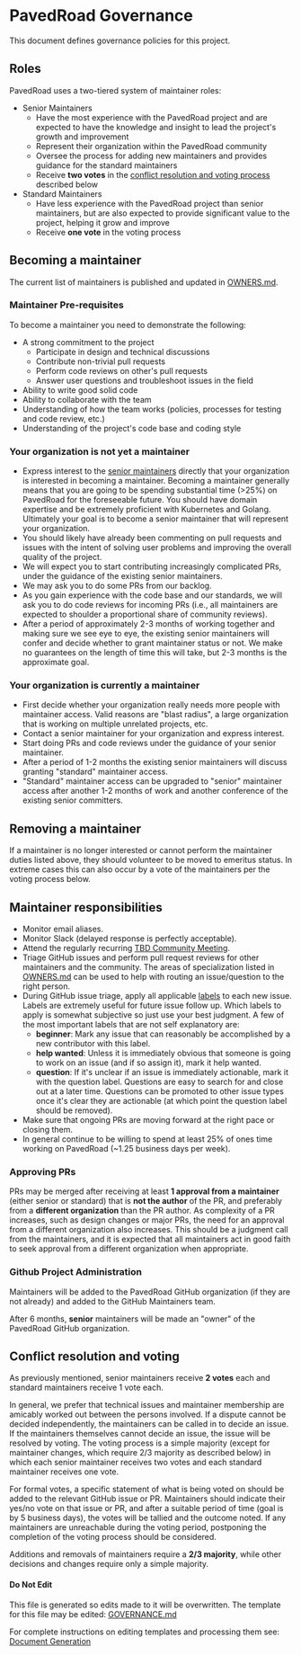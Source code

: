 # PavedRoad Governance

This document defines governance policies for this project.

## Roles

PavedRoad uses a two-tiered system of maintainer roles:

* Senior Maintainers
  * Have the most experience with the PavedRoad project and are expected to have the knowledge and insight to lead the project's growth and improvement
  * Represent their organization within the PavedRoad community
  * Oversee the process for adding new maintainers and provides guidance for the standard maintainers
  * Receive **two votes** in the [conflict resolution and voting process](#conflict-resolution-and-voting) described below
* Standard Maintainers
  * Have less experience with the PavedRoad project than senior maintainers, but are also expected to provide significant value to the project, helping it grow and improve
  * Receive **one vote** in the voting process

## Becoming a maintainer

The current list of maintainers is published and updated in [OWNERS.md](/OWNERS.md).

### Maintainer Pre-requisites

To become a maintainer you need to demonstrate the following:

* A strong commitment to the project
  * Participate in design and technical discussions
  * Contribute non-trivial pull requests
  * Perform code reviews on other's pull requests
  * Answer user questions and troubleshoot issues in the field
* Ability to write good solid code
* Ability to collaborate with the team
* Understanding of how the team works (policies, processes for testing and code review, etc.)
* Understanding of the project's code base and coding style

### Your organization is not yet a maintainer

* Express interest to the [senior maintainers](/OWNERS.md#senior-maintainers) directly that your
  organization is interested in becoming a maintainer. Becoming a maintainer generally means that
  you are going to be spending substantial time (>25%) on PavedRoad for the foreseeable future. You
  should have domain expertise and be extremely proficient with Kubernetes and Golang.  Ultimately
  your goal is to become a senior maintainer that will represent your organization.
* You should likely have already been commenting on pull requests and issues with the intent of solving
  user problems and improving the overall quality of the project.
* We will expect you to start contributing increasingly complicated PRs, under the guidance
  of the existing senior maintainers.
* We may ask you to do some PRs from our backlog.
* As you gain experience with the code base and our standards, we will ask you to do code reviews
  for incoming PRs (i.e., all maintainers are expected to shoulder a proportional share of
  community reviews).
* After a period of approximately 2-3 months of working together and making sure we see eye to eye,
  the existing senior maintainers will confer and decide whether to grant maintainer status or not.
  We make no guarantees on the length of time this will take, but 2-3 months is the approximate
  goal.

### Your organization is currently a maintainer

* First decide whether your organization really needs more people with maintainer access. Valid
  reasons are "blast radius", a large organization that is working on multiple unrelated projects,
  etc.
* Contact a senior maintainer for your organization and express interest.
* Start doing PRs and code reviews under the guidance of your senior maintainer.
* After a period of 1-2 months the existing senior maintainers will discuss granting "standard"
  maintainer access.
* "Standard" maintainer access can be upgraded to "senior" maintainer access after another 1-2
  months of work and another conference of the existing senior committers.

## Removing a maintainer

If a maintainer is no longer interested or cannot perform the maintainer duties listed above, they
should volunteer to be moved to emeritus status. In extreme cases this can also occur by a vote of
the maintainers per the voting process below.

## Maintainer responsibilities

* Monitor email aliases.
* Monitor Slack (delayed response is perfectly acceptable).
* Attend the regularly recurring [TBD Community Meeting](/MEETING.md).
* Triage GitHub issues and perform pull request reviews for other maintainers and the community.
  The areas of specialization listed in [OWNERS.md](/OWNERS.md) can be used to help with routing
  an issue/question to the right person.
* During GitHub issue triage, apply all applicable [labels](https://github.com/pavedroad-io/kevlar-repo/labels)
  to each new issue. Labels are extremely useful for future issue follow up. Which labels to apply
  is somewhat subjective so just use your best judgment. A few of the most important labels that are
  not self explanatory are:
  * **beginner**: Mark any issue that can reasonably be accomplished by a new contributor with
    this label.
  * **help wanted**: Unless it is immediately obvious that someone is going to work on an issue (and
    if so assign it), mark it help wanted.
  * **question**: If it's unclear if an issue is immediately actionable, mark it with the
    question label. Questions are easy to search for and close out at a later time. Questions
    can be promoted to other issue types once it's clear they are actionable (at which point the
    question label should be removed).
* Make sure that ongoing PRs are moving forward at the right pace or closing them.
* In general continue to be willing to spend at least 25% of ones time working on PavedRoad (~1.25
  business days per week).

### Approving PRs

PRs may be merged after receiving at least **1 approval from a maintainer** (either senior or standard)
that is **not the author** of the PR, and preferably from a **different organization** than the PR author.
As complexity of a PR increases, such as design changes or major PRs, the need for an approval from
a different organization also increases.  This should be a judgment call from the maintainers,
and it is expected that all maintainers act in good faith to seek approval from a different
organization when appropriate.

### Github Project Administration

Maintainers will be added to the PavedRoad GitHub organization (if they are not already) and added to
the GitHub Maintainers team.

After 6 months, **senior** maintainers will be made an "owner" of the PavedRoad GitHub organization.

## Conflict resolution and voting

As previously mentioned, senior maintainers receive **2 votes** each and standard maintainers
receive 1 vote each.

In general, we prefer that technical issues and maintainer membership are amicably worked out
between the persons involved. If a dispute cannot be decided independently, the maintainers can be
called in to decide an issue. If the maintainers themselves cannot decide an issue, the issue will
be resolved by voting. The voting process is a simple majority (except for maintainer changes,
which require 2/3 majority as described below) in which each senior maintainer receives two votes
and each standard maintainer receives one vote.

For formal votes, a specific statement of what is being voted on should be added to the relevant
GitHub issue or PR. Maintainers should indicate their yes/no vote on that issue or PR, and after a
suitable period of time (goal is by 5 business days), the votes will be tallied and the outcome
noted. If any maintainers are unreachable during the voting period, postponing the completion of
the voting process should be considered.

Additions and removals of maintainers require a **2/3 majority**, while other decisions and changes
require only a simple majority.

#### Do Not Edit
This file is generated so edits made to it will be overwritten.
The template for this file may be edited:
[GOVERNANCE.md](/assets/templates/oss-default/GOVERNANCE.md)

For complete instructions on editing templates and processing them see:
[Document Generation](/assets/README.md)
